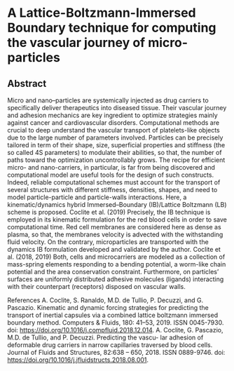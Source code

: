 # A Lattice-Boltzmann-Immersed Boundary technique for computing the vascular journey of micro-particles

## Abstract

Micro and nano–particles are systemically injected as drug carriers to specifically
deliver therapeutics into diseased tissue. Their vascular journey and adhesion mechanics
are key ingredient to optimize strategies mainly against cancer and cardiovascular
disorders. Computational methods are crucial to deep understand the vascular transport of
platelets-like objects due to the large number of parameters involved. Particles can be
precisely tailored in term of their shape, size, superficial properties and stiffness
(the so called 4S parameters) to modulate their abilities, so that, the number of paths
toward the optimization uncontrollably grows. The recipe for efficient micro- and
nano-carriers, in particular, is far from being discovered and computational model are
useful tools for the design of such constructs. Indeed, reliable computational schemes
must account for the transport of several structures with different stiffness, densities,
shapes, and need to model particle-particle and particle-walls interactions.  Here, a
kinematic/dynamics hybrid Immersed–Boundary (IB)/Lattice Boltzmann (LB) scheme is
proposed. Coclite et al. (2019) Precisely, the IB technique is employed in its kinematic
formulation for the red blood cells in order to save computational time. Red cell
membranes are considered here as dense as plasma, so that, the membranes velocity is
advected with the withstanding fluid velocity. On the contrary, microparticles are
transported with the dynamics IB formulation developed and validated by the author.
Coclite et al. (2018, 2019) Both, cells and microcarriers are modeled as a collection of
mass-spring elements responding to a bending potential, a worm-like chain potential and
the area conservation constraint. Furthermore, on particles’ surfaces are uniformly
distributed adhesive molecules (ligands) interacting with their counterpart (receptors)
disposed on vascular walls.

References
A. Coclite, S. Ranaldo, M.D. de Tullio, P. Decuzzi, and G. Pascazio. Kinematic
and dynamic forcing strategies for predicting the transport of inertial capsules via a
combined lattice boltzmann immersed boundary method. Computers & Fluids, 180:
41–53, 2019. ISSN 0045-7930. doi: https://doi.org/10.1016/j.compfluid.2018.12.014.
A. Coclite, G. Pascazio, M.D. de Tullio, and P. Decuzzi. Predicting the vascu-
lar adhesion of deformable drug carriers in narrow capillaries traversed by blood
cells. Journal of Fluids and Structures, 82:638 – 650, 2018. ISSN 0889-9746. doi:
https://doi.org/10.1016/j.jfluidstructs.2018.08.001.
